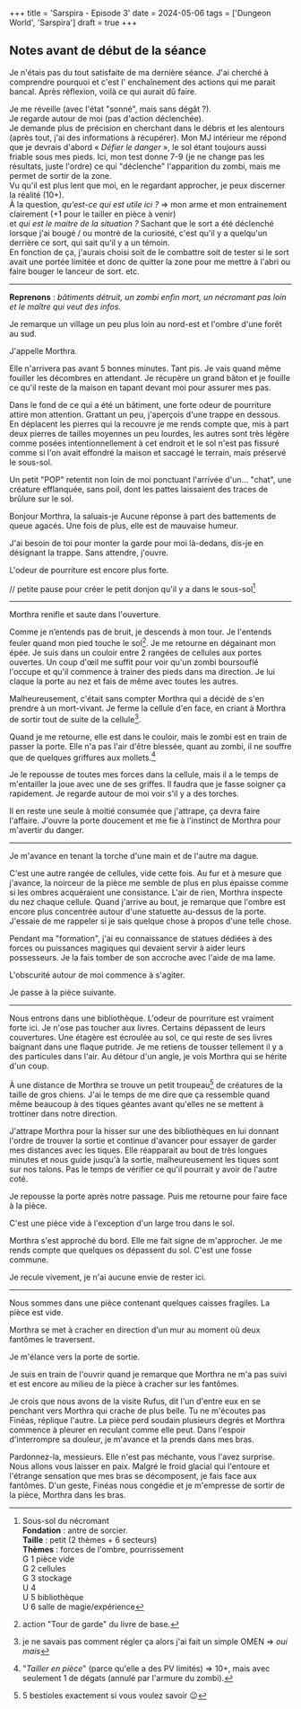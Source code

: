 +++
title = 'Sarspira - Episode 3'
date = 2024-05-06
tags = ['Dungeon World', 'Sarspira']
draft = true
+++

## Notes avant de début de la séance

Je n'étais pas du tout satisfaite de ma dernière séance. J'ai cherché à comprendre pourquoi et c'est l' enchaînement des actions qui me parait bancal. Après réflexion, voilà ce qui aurait dû faire.

Je me réveille (avec l'état "sonné", mais sans dégât ?).  
Je regarde autour de moi (pas d'action déclenchée).  
Je demande plus de précision en cherchant dans le débris et les alentours (après tout, j'ai des informations à récupérer). Mon MJ intérieur me répond que je devrais d'abord « *Défier le danger* », le sol étant toujours aussi friable sous mes pieds. Ici, mon test donne 7-9 (je ne change pas les résultats, juste l'ordre) ce qui "déclenche" l'apparition du zombi, mais me permet de sortir de la zone.  
Vu qu'il est plus lent que moi, en le regardant approcher, je peux discerner la réalité (10+).  
À la question, *qu'est-ce qui est utile ici ?* => mon arme et mon entrainement clairement (+1 pour le tailler en pièce à venir)  
et *qui est le maitre de la situation ?* Sachant que le sort a été déclenché lorsque j'ai bougé / ou montré de la curiosité, c'est qu'il y a quelqu'un derrière ce sort, qui sait qu'il y a un témoin.  
En fonction de ça, j'aurais choisi soit de le combattre soit de tester si le sort avait une portée limitée et donc de quitter la zone pour me mettre à l'abri ou faire bouger le lanceur de sort. etc.

----

**Reprenons** : *bâtiments détruit, un zombi enfin mort, un nécromant pas loin et le maître qui veut des infos.*

Je remarque un village un peu plus loin au nord-est et l'ombre d'une forêt au sud.

J'appelle Morthra.

Elle n'arrivera pas avant 5 bonnes minutes. Tant pis. Je vais quand même fouiller les décombres en attendant. Je récupère un grand bâton et je fouille ce qu'il reste de la maison en tapant devant moi pour assurer mes pas.

Dans le fond de ce qui a été un bâtiment, une forte odeur de pourriture attire mon attention. Grattant un peu, j'aperçois d'une trappe en dessous. En déplacent les pierres qui la recouvre je me rends compte que, mis à part deux pierres de tailles moyennes un peu lourdes, les autres sont très légère comme posées intentionnellement à cet endroit et le sol n'est pas fissuré comme si l'on avait effondré la maison et saccagé le terrain, mais préservé le sous-sol.

Un petit "POP" retentit non loin de moi ponctuant l'arrivée d'un... "chat", une créature efflanquée, sans poil, dont les pattes laissaient des traces de brûlure sur le sol.

Bonjour Morthra, la saluais-je
Aucune réponse à part des battements de queue agacés. Une fois de plus, elle est de mauvaise humeur.

J'ai besoin de toi pour monter la garde pour moi là-dedans, dis-je en désignant la trappe.
Sans attendre, j'ouvre.

L'odeur de pourriture est encore plus forte.

// petite pause pour créer le petit donjon qu'il y a dans le sous-sol[^1]

[^1]:  Sous-sol du nécromant  
**Fondation** : antre de sorcier.  
**Taille** : petit (2 thèmes + 6 secteurs)  
**Thèmes** : forces de l'ombre, pourrissement  
G 1 pièce vide  
G 2 cellules  
G 3 stockage  
U 4  
U 5 bibliothèque  
U 6 salle de magie/expérience  

----

Morthra renifle et saute dans l'ouverture.

Comme je n’entends pas de bruit, je descends à mon tour. Je l'entends feuler quand mon pied touche le sol[^2]. Je me retourne en dégainant mon épée. Je suis dans un couloir entre 2 rangées de cellules aux portes ouvertes. Un coup d'œil me suffit pour voir qu'un zombi boursouflé l'occupe et qu'il commence à trainer des pieds dans ma direction. Je lui claque la porte au nez et fais de même avec toutes les autres.

[^2]: action "Tour de garde" du livre de base.

Malheureusement, c'était sans compter Morthra qui a décidé de s'en prendre à un mort-vivant. Je ferme la cellule d'en face, en criant à Morthra de sortir tout de suite de la cellule[^3].

[^3]: je ne savais pas comment régler ça alors j'ai fait un simple OMEN => *oui mais*

Quand je me retourne, elle est dans le couloir, mais le zombi est en train de passer la porte. Elle n'a pas l'air d'être blessée, quant au zombi, il ne souffre que de quelques griffures aux mollets.[^4]

[^4]: "*Tailler en pièce*" (parce qu'elle a des PV limités) => 10+, mais avec seulement 1 de dégats (annulé par l'armure du zombi).

Je le repousse de toutes mes forces dans la cellule, mais il a le temps de m'entailler la joue avec une de ses griffes. Il faudra que je fasse soigner ça rapidement. Je regarde autour de moi voir s'il y a des torches.

Il en reste une seule à moitié consumée que j'attrape, ça devra faire l'affaire. J'ouvre la porte doucement et me fie à l'instinct de Morthra pour m'avertir du danger.

----

Je m'avance en tenant la torche d'une main et de l'autre ma dague.

C'est une autre rangée de cellules, vide cette fois. Au fur et à mesure que j'avance, la noirceur de la pièce me semble de plus en plus épaisse comme si les ombres acquéraient une consistance. L'air de rien, Morthra inspecte du nez chaque cellule. Quand j'arrive au bout, je remarque que l'ombre est encore plus concentrée autour d'une statuette au-dessus de la porte. J'essaie de me rappeler si je sais quelque chose à propos d'une telle chose.

Pendant ma "formation", j'ai eu connaissance de statues dédiées à des forces ou puissances magiques qui devaient servir à aider leurs possesseurs. Je la fais tomber de son accroche avec l'aide de ma lame.

L'obscurité autour de moi commence à s'agiter.

Je passe à la pièce suivante.

----

Nous entrons dans une bibliothèque. L'odeur de pourriture est vraiment forte ici. Je n'ose pas toucher aux livres. Certains dépassent de leurs couvertures. Une étagère est écroulée au sol, ce qui reste de ses livres baignant dans une flaque putride. Je me retiens de tousser tellement il y a des particules dans l'air. Au détour d'un angle, je vois Morthra qui se hérite d'un coup.

À une distance de Morthra se trouve un petit troupeau[^5] de créatures de la taille de gros chiens. J'ai le temps de me dire que ça ressemble quand même beaucoup à des tiques géantes avant qu'elles ne se mettent à trottiner dans notre direction.

[^5]: 5 bestioles exactement si vous voulez savoir :wink:

J'attrape Morthra pour la hisser sur une des bibliothèques en lui donnant l'ordre de trouver la sortie et continue d'avancer pour essayer de garder mes distances avec les tiques. Elle réapparait au bout de très longues minutes et nous guide jusqu'à la sortie, malheureusement les tiques sont sur nos talons. Pas le temps de vérifier ce qu'il pourrait y avoir de l'autre coté.

Je repousse la porte après notre passage. Puis me retourne pour faire face à la pièce.

C'est une pièce vide à l'exception d'un large trou dans le sol.

Morthra s'est approché du bord. Elle me fait signe de m'approcher. Je me rends compte que quelques os dépassent du sol. C'est une fosse commune.

Je recule vivement, je n'ai aucune envie de rester ici.

----

Nous sommes dans une pièce contenant quelques caisses fragiles. La pièce est vide.

Morthra se met à cracher en direction d'un mur au moment où deux fantômes le traversent.

Je m'élance vers la porte de sortie.

Je suis en train de l'ouvrir quand je remarque que Morthra ne m'a pas suivi et est encore au milieu de la pièce à cracher sur les fantômes.

Je crois que nous avons de la visite Rufus, dit l'un d'entre eux en se penchant vers Morthra qui crache de plus belle.
Tu ne m'écoutes pas Finéas, réplique l'autre.
La pièce perd soudain plusieurs degrés et Morthra commence à pleurer en reculant comme elle peut. Dans l'espoir d'interrompre sa douleur, je m'avance et la prends dans mes bras.

Pardonnez-la, messieurs. Elle n'est pas méchante, vous l'avez surprise. Nous allons vous laisser en paix.
Malgré le froid glacial qui l'entoure et l'étrange sensation que mes bras se décomposent, je fais face aux fantômes. D'un geste, Finéas nous congédie et je m'empresse de sortir de la pièce, Morthra dans les bras.

